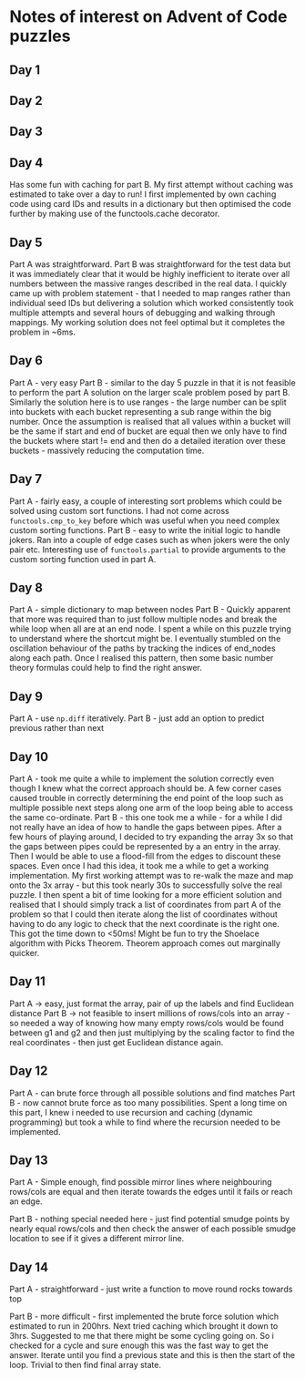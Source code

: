 # Notes of interest on Advent of Code puzzles

## Day 1

## Day 2

## Day 3

## Day 4

Has some fun with caching for part B. My first attempt without caching was estimated to take over a day to run!
I first implemented by own caching code using card IDs and results in a dictionary but then optimised the code
further by making use of the functools.cache decorator.

## Day 5

Part A was straightforward.
Part B was straightforward for the test data but it was immediately clear that it would be highly inefficient
to iterate over all numbers between the massive ranges described in the real data. I quickly came up with problem
statement - that I needed to map ranges rather than individual seed IDs but delivering a solution which worked
consistently took multiple attempts and several hours of debugging and walking through mappings. My working
solution does not feel optimal but it completes the problem in ~6ms.

## Day 6

Part A - very easy
Part B - similar to the day 5 puzzle in that it is not feasible to perform the part A solution on the larger scale
problem posed by part B. Similarly the solution here is to use ranges - the large number can be split into buckets
with each bucket representing a sub range within the big number. Once the assumption is realised that all values
within a bucket will be the same if start and end of bucket are equal then we only have to find the buckets where
start != end and then do a detailed iteration over these buckets - massively reducing the computation time.

## Day 7

Part A - fairly easy, a couple of interesting sort problems which could be solved using custom
sort functions. I had not come across `functools.cmp_to_key` before which was useful when you need
complex custom sorting functions.
Part B - easy to write the initial logic to handle jokers. Ran into a couple of edge cases such as when jokers
were the only pair etc. Interesting use of `functools.partial` to provide arguments to the custom sorting
function used in part A.

## Day 8

Part A - simple dictionary to map between nodes
Part B - Quickly apparent that more was required than to just follow multiple nodes and break the while loop when all
are at an end node. I spent a while on this puzzle trying to understand where the shortcut might be. I eventually
stumbled on the oscillation behaviour of the paths by tracking the indices of end_nodes along each path. Once I
realised this pattern, then some basic number theory formulas could help to find the right answer.

## Day 9

Part A - use `np.diff` iteratively.
Part B - just add an option to predict previous rather than next

## Day 10

Part A - took me quite a while to implement the solution correctly even though I knew what the correct approach should
be. A few corner cases caused trouble in correctly determining the end point of the loop such as multiple possible next
steps along one arm of the loop being able to access the same co-ordinate.
Part B - this one took me a while - for a while I did not really have an idea of how to handle the gaps between pipes.
After a few hours of playing around, I decided to try expanding the array 3x so that the gaps between pipes could
be represented by a an entry in the array. Then I would be able to use a flood-fill from the edges to discount these
spaces. Even once I had this idea, it took me a while to get a working implementation. My first working attempt was to
re-walk the maze and map onto the 3x array - but this took nearly 30s to successfully solve the real puzzle. I then
spent a bit of time looking for a more efficient solution and realised that I should simply track a list of coordinates
from part A of the problem so that I could then iterate along the list of coordinates without having to do any logic to
check that the next coordinate is the right one. This got the time down to \<50ms!
Might be fun to try the Shoelace algorithm with Picks Theorem.
Theorem approach comes out marginally quicker.

## Day 11

Part A -> easy, just format the array, pair of up the labels and find Euclidean distance
Part B -> not feasible to insert millions of rows/cols into an array - so needed a way of knowing how many
empty rows/cols would be found between g1 and g2 and then just multiplying by the scaling factor to find
the real coordinates - then just get Euclidean distance again.

## Day 12

Part A - can brute force through all possible solutions and find matches
Part B - now cannot brute force as too many possibilities. Spent a long time on this part,
I knew i needed to use recursion and caching (dynamic programming) but took a while to find
where the recursion needed to be implemented.

## Day 13

Part A - Simple enough, find possible mirror lines where neighbouring rows/cols are equal and then
iterate towards the edges until it fails or reach an edge.

Part B - nothing special needed here - just find potential smudge points by nearly equal rows/cols and then check
the answer of each possible smudge location to see if it gives a different mirror line.

## Day 14

Part A - straightforward - just write a function to move round rocks towards top

Part B - more difficult - first implemented the brute force solution which estimated to run in 200hrs.
Next tried caching which brought it down to 3hrs. Suggested to me that there might be some cycling going on. So i
checked for a cycle and sure enough this was the fast way to get the answer. Iterate until you find a previous state
and this is then the start of the loop. Trivial to then find final array state.
